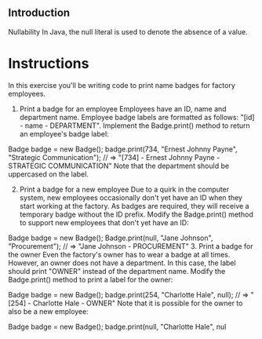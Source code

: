 ## Introduction
Nullability
In Java, the null literal is used to denote the absence of a value.

# Instructions
In this exercise you'll be writing code to print name badges for factory employees.

1. Print a badge for an employee
   Employees have an ID, name and department name. Employee badge labels are formatted as follows: "[id] - name - DEPARTMENT". Implement the Badge.print() method to return an employee's badge label:

Badge badge = new Badge();
badge.print(734, "Ernest Johnny Payne", "Strategic Communication");
// => "[734] - Ernest Johnny Payne - STRATEGIC COMMUNICATION"
Note that the department should be uppercased on the label.

2. Print a badge for a new employee
   Due to a quirk in the computer system, new employees occasionally don't yet have an ID when they start working at the factory. As badges are required, they will receive a temporary badge without the ID prefix. Modify the Badge.print() method to support new employees that don't yet have an ID:

Badge badge = new Badge();
Badge.print(null, "Jane Johnson", "Procurement");
// => "Jane Johnson - PROCUREMENT"
3. Print a badge for the owner
   Even the factory's owner has to wear a badge at all times. However, an owner does not have a department. In this case, the label should print "OWNER" instead of the department name. Modify the Badge.print() method to print a label for the owner:

Badge badge = new Badge();
badge.print(254, "Charlotte Hale", null);
// => "[254] - Charlotte Hale - OWNER"
Note that it is possible for the owner to also be a new employee:

Badge badge = new Badge();
badge.print(null, "Charlotte Hale", nul